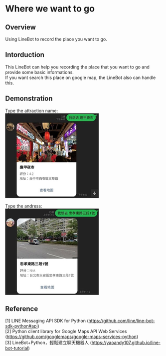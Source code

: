 # Where we want to go


## Overview

Using LineBot to record the place you want to go.


## Intorduction

This LineBot can help you recording the place that you want to go and provide some basic informations.  
If you want search this place on google map, the LineBot also can handle this.


## Demonstration

Type the attraction name:  
![demo1](https://github.com/kctoayo88/where_we_want_to_go/blob/master/readme/demo1.jpg)

Type the andress:  
![demo2](https://github.com/kctoayo88/where_we_want_to_go/blob/master/readme/demo2.jpg)


## Reference

[1] LINE Messaging API SDK for Python (https://github.com/line/line-bot-sdk-python#api)  
[2] Python client library for Google Maps API Web Services (https://github.com/googlemaps/google-maps-services-python)  
[3] LineBot+Python，輕鬆建立聊天機器人 (https://yaoandy107.github.io/line-bot-tutorial)  

